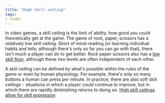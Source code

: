 ```yaml
---
title: "High skill ceiling"
tags:
- stubs
---
```



In video games, a skill ceiling is the limit of ability; how good you could theoretically get at the game. The game of rock, paper, scissors has a relatively low skill ceiling. Short of mind-reading (or learning individual habits and tells; although there's only so far you can go with that), there isn't much a player can do to get better. Rock paper scissors also has a [low skill floor](notes/low-skill-floor), although these two levels are often independent of each other.

A skill ceiling can be defined by what's possible within the rules of the game or even by human physiology. For example, there's only so many buttons a human can press per minute. In practice, there are also soft skill ceilings - situations in which a player *could* continue to improve, but in which there are rapidly diminishing returns to doing so.
[High skill ceilings allow for skill expression](notes/high-skill-ceilings-allow-for-skill-expression)